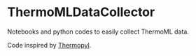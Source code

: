# ThermoMLDataCollector

Notebooks and python codes to easily collect ThermoML data.

Code inspired by [Thermopyl](https://github.com/choderalab/thermopyl).
